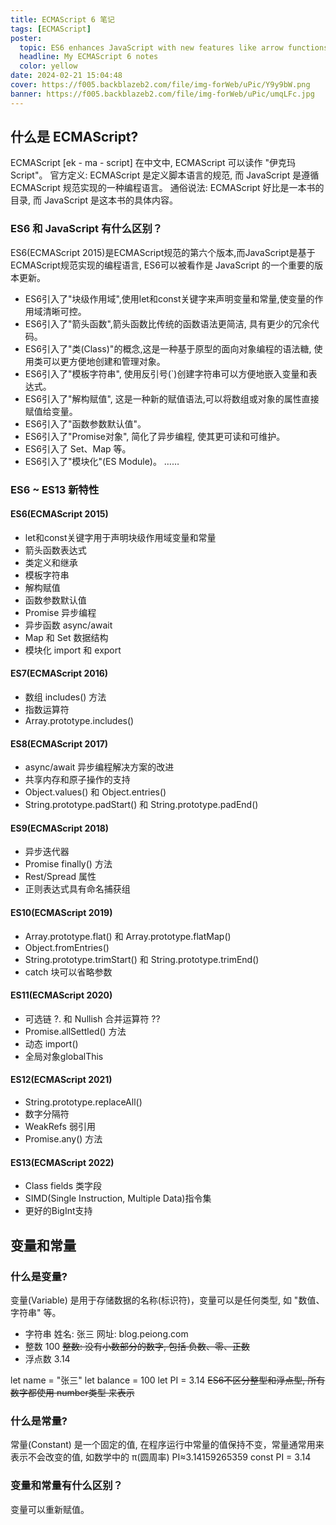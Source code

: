 ```yaml
---
title: ECMAScript 6 笔记
tags: [ECMAScript]
poster:
  topic: ES6 enhances JavaScript with new features like arrow functions and classes for better coding.
  headline: My ECMAScript 6 notes
  color: yellow
date: 2024-02-21 15:04:48
cover: https://f005.backblazeb2.com/file/img-forWeb/uPic/Y9y9bW.png
banner: https://f005.backblazeb2.com/file/img-forWeb/uPic/umqLFc.jpg
---
```


## 什么是 ECMAScript?
ECMAScript [ek - ma - script] 在中文中, ECMAScript 可以读作 "伊克玛Script"。
官方定义: ECMAScript 是定义脚本语言的规范, 而 JavaScript 是遵循 ECMAScript 规范实现的一种编程语言。
通俗说法: ECMAScript 好比是一本书的目录, 而 JavaScript 是这本书的具体内容。

### ES6 和 JavaScript 有什么区别？
ES6(ECMAScript 2015)是ECMAScript规范的第六个版本,而JavaScript是基于ECMAScript规范实现的编程语言, ES6可以被看作是 JavaScript 的一个重要的版本更新。
- ES6引入了"块级作用域",使用let和const关键字来声明变量和常量,使变量的作用域清晰可控。
- ES6引入了"箭头函数",箭头函数比传统的函数语法更简洁, 具有更少的冗余代码。
- ES6引入了"类(Class)"的概念,这是一种基于原型的面向对象编程的语法糖, 使用类可以更方便地创建和管理对象。
- ES6引入了"模板字符串", 使用反引号(\`)创建字符串可以方便地嵌入变量和表达式。
- ES6引入了"解构赋值", 这是一种新的赋值语法,可以将数组或对象的属性直接赋值给变量。
- ES6引入了"函数参数默认值"。
- ES6引入了"Promise对象", 简化了异步编程, 使其更可读和可维护。
- ES6引入了 Set、Map 等。
- ES6引入了"模块化"(ES Module)。
……

### ES6 ~ ES13 新特性
####  ES6(ECMAScript 2015)
- let和const关键字用于声明块级作用域变量和常量
- 箭头函数表达式
- 类定义和继承
- 模板字符串
- 解构赋值
- 函数参数默认值
- Promise 异步编程
- 异步函数 async/await
- Map 和 Set 数据结构
- 模块化 import 和 export
####  ES7(ECMAScript 2016)
- 数组 includes() 方法
- 指数运算符
- Array.prototype.includes()

#### ES8(ECMAScript 2017)
- async/await 异步编程解决方案的改进
- 共享内存和原子操作的支持
- Object.values() 和 Object.entries()
- String.prototype.padStart() 和 String.prototype.padEnd()

#### ES9(ECMAScript 2018)
- 异步迭代器
- Promise finally() 方法
- Rest/Spread 属性
- 正则表达式具有命名捕获组

#### ES10(ECMAScript 2019)
- Array.prototype.flat() 和 Array.prototype.flatMap()
- Object.fromEntries()
- String.prototype.trimStart() 和 String.prototype.trimEnd()
- catch 块可以省略参数

#### ES11(ECMAScript 2020)
- 可选链 ?. 和 Nullish 合并运算符 ??
- Promise.allSettled() 方法
- 动态 import()
- 全局对象globalThis

#### ES12(ECMAScript 2021)
- String.prototype.replaceAll()
- 数字分隔符
- WeakRefs 弱引用
- Promise.any() 方法

#### ES13(ECMAScript 2022)
- Class fields 类字段
- SIMD(Single Instruction, Multiple Data)指令集
- 更好的BigInt支持

## 变量和常量
### 什么是变量?
变量(Variable) 是用于存储数据的名称(标识符)，变量可以是任何类型, 如 "数值、字符串" 等。

- 字符串
姓名: 张三
网址: blog.peiong.com
- 整数
100
~~整数: 没有小数部分的数字, 包括 负数、零、正数~~ 
- 浮点数
3.14

let name = "张三"
let balance = 100
let PI = 3.14
~~ES6不区分整型和浮点型, 所有数字都使用 number类型 来表示~~ 

### 什么是常量?
常量(Constant) 是一个固定的值, 在程序运行中常量的值保持不变，常量通常用来表示不会改变的值, 如数学中的 π(圆周率) PI≈3.14159265359
const PI = 3.14

### 变量和常量有什么区别？
变量可以重新赋值。



